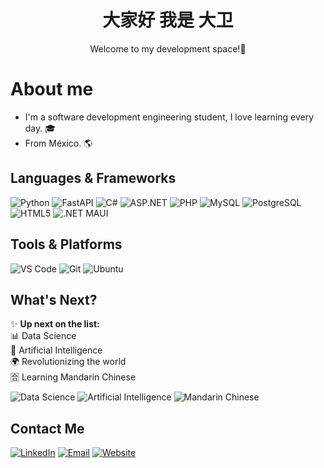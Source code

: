 <div align="center">
  <h1>大家好 我是 大卫</h1>
  <p>Welcome to my development space!🦋</p>
</div

<div>
  <h1>About me</h1>
  <ul>
    <li>I'm a software development engineering student, I love learning every day. 🎓</li>
    <li><span>From México. 🌎</span></li>
  </ul>
</div>

## Languages & Frameworks
![Python](https://img.shields.io/badge/Python-3776AB?style=for-the-badge&logo=python&logoColor=white)
![FastAPI](https://img.shields.io/badge/FastAPI-009688?style=for-the-badge&logo=fastapi&logoColor=white)
![C#](https://img.shields.io/badge/C%23-239120?style=for-the-badge&logo=c-sharp&logoColor=white)
![ASP.NET](https://img.shields.io/badge/ASP.NET-512BD4?style=for-the-badge&logo=dotnet&logoColor=white)
![PHP](https://img.shields.io/badge/PHP-777BB4?style=for-the-badge&logo=php&logoColor=white)
![MySQL](https://img.shields.io/badge/MySQL-4479A1?style=for-the-badge&logo=mysql&logoColor=white)
![PostgreSQL](https://img.shields.io/badge/PostgreSQL-336791?style=for-the-badge&logo=postgresql&logoColor=white)
![HTML5](https://img.shields.io/badge/HTML5-E34F26?style=for-the-badge&logo=html5&logoColor=white)
![.NET MAUI](https://img.shields.io/badge/.NET%20MAUI-512BD4?style=for-the-badge&logo=dotnet&logoColor=white)

## Tools & Platforms
![VS Code](https://img.shields.io/badge/VS%20Code-007ACC?style=for-the-badge&logo=visual-studio-code&logoColor=white)
![Git](https://img.shields.io/badge/Git-F05032?style=for-the-badge&logo=git&logoColor=white)
![Ubuntu](https://img.shields.io/badge/Ubuntu-E95420?style=for-the-badge&logo=ubuntu&logoColor=white)

## What's Next?  
✨ **Up next on the list:**  
📊 Data Science  
🤖 Artificial Intelligence  
🌍 Revolutionizing the world  
🈴 Learning Mandarin Chinese  

![Data Science](https://img.shields.io/badge/Data%20Science-3776AB?style=for-the-badge&logo=python&logoColor=white)
![Artificial Intelligence](https://img.shields.io/badge/Artificial%20Intelligence-00A896?style=for-the-badge&logo=deeplearning-ai&logoColor=white)
![Mandarin Chinese](https://img.shields.io/badge/Mandarin%20Chinese-FF5C00?style=for-the-badge&logo=language&logoColor=white)



## Contact Me
[![LinkedIn](https://img.shields.io/badge/LinkedIn-0A66C2?style=for-the-badge&logo=linkedin&logoColor=white)]([https://www.linkedin.com/in/tu-usuario](https://www.linkedin.com/in/david-bautista-arroyo-513123305/))
[![Email](https://img.shields.io/badge/Email-D14836?style=for-the-badge&logo=gmail&logoColor=white)](mailto:davidbaar07@.com)
[![Website](https://img.shields.io/badge/Website-000000?style=for-the-badge&logo=google-chrome&logoColor=white)](https://tusitio.com)

  

